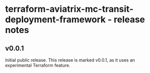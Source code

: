 # terraform-aviatrix-mc-transit-deployment-framework - release notes

## v0.0.1
Initial public release. This release is marked v0.0.1, as it uses an experimental Terraform feature.